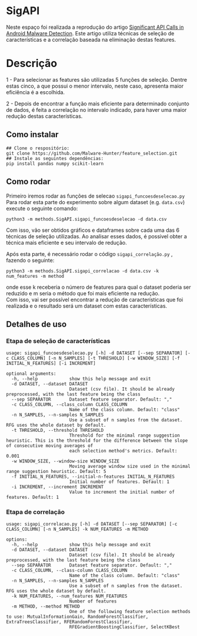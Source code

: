 # SigAPI

Neste espaço foi realizada a reprodução do artigo [Significant API Calls in Android Malware Detection](https://ksiresearch.org/seke/seke20paper/paper143.pdf).
Este artigo utiliza técnicas de seleção de características e a correlação baseada na eliminação destas features.

# Descrição
1 - Para selecionar as features são utilizadas 5 funções de seleção. Dentre estas cinco, a que possui o menor intervalo, neste caso, apresenta maior eficiência é a escolhida.

2 - Depois de encontrar a função mais eficiente para determinado conjunto de dados, é feita a correlação no intervalo indicado, para haver uma maior redução destas características.

## Como instalar

```
## Clone o respositório:
git clone https://github.com/Malware-Hunter/feature_selection.git
## Instale as seguintes dependências:
pip install pandas numpy scikit-learn
```

## Como rodar

Primeiro iremos rodar as funções de selecao `sigapi_funcoesdeselecao.py` 
Para rodar esta parte do experimento sobre algum dataset (e.g. `data.csv`) execute o seguinte comando:

```
python3 -m methods.SigAPI.sigapi_funcoesdeselecao -d data.csv
``` 
         
Com isso, vão ser obtidos gráficos e dataframes sobre cada uma das 6 técnicas de seleção utilizadas.
Ao analisar esses dados, é possivel obter a técnica mais eficiente e seu intervalo de redução.

Após esta parte, é necessário rodar o código `sigapi_correlação.py` , fazendo o seguinte:

```
python3 -m methods.SigAPI.sigapi_correlacao -d data.csv -k num_features -m method
``` 
onde esse k receberia o número de features para qual o dataset poderia ser reduzido e m seria o método que foi mais eficiente na redução.           
Com isso, vai ser possível encontrar a redução de características que foi realizada e o resultado será um dataset com estas características.
  
## Detalhes de uso
### Etapa de seleção de características
```
usage: sigapi_funcoesdeselecao.py [-h] -d DATASET [--sep SEPARATOR] [-c CLASS_COLUMN] [-n N_SAMPLES] [-t THRESHOLD] [-w WINDOW_SIZE] [-f INITIAL_N_FEATURES] [-i INCREMENT]

optional arguments:
  -h, --help            show this help message and exit
  -d DATASET, --dataset DATASET
                        Dataset (csv file). It should be already preprocessed, with the last feature being the class
  --sep SEPARATOR       Dataset feature separator. Default: ","
  -c CLASS_COLUMN, --class_column CLASS_COLUMN
                        Name of the class column. Default: "class"
  -n N_SAMPLES, --n-samples N_SAMPLES
                        Use a subset of n samples from the dataset. RFG uses the whole dataset by default.
  -t THRESHOLD, --threshold THRESHOLD
                        Threshold for the minimal range suggestion heuristic. This is the threshold for the difference between the slope of consecutive moving averages of
                        each selection method's metrics. Default: 0.001
  -w WINDOW_SIZE, --window-size WINDOW_SIZE
                        Moving average window size used in the minimal range suggestion heuristic. Default: 5
  -f INITIAL_N_FEATURES, --initial-n-features INITIAL_N_FEATURES
                        Initial number of features. Default: 1
  -i INCREMENT, --increment INCREMENT
                        Value to increment the initial number of features. Default: 1
```
### Etapa de correlação

```
usage: sigapi_correlacao.py [-h] -d DATASET [--sep SEPARATOR] [-c CLASS_COLUMN] [-n N_SAMPLES] -k NUM_FEATURES -m METHOD

options:
  -h, --help            show this help message and exit
  -d DATASET, --dataset DATASET
                        Dataset (csv file). It should be already preprocessed, with the last feature being the class
  --sep SEPARATOR       Dataset feature separator. Default: ","
  -c CLASS_COLUMN, --class-column CLASS_COLUMN
                        Name of the class column. Default: "class"
  -n N_SAMPLES, --n-samples N_SAMPLES
                        Use a subset of n samples from the dataset. RFG uses the whole dataset by default.
  -k NUM_FEATURES, --num_features NUM_FEATURES
                        Number of features
  -m METHOD, --method METHOD
                        One of the following feature selection methods to use: MutualInformationGain, RandomForestClassifier, ExtraTreesClassifier, RFERandomForestClassifier,
                        RFEGradientBoostingClassifier, SelectKBest
```
